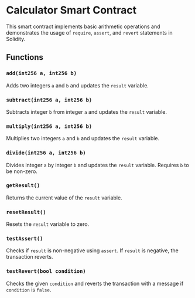# Calculator Smart Contract

This smart contract implements basic arithmetic operations and demonstrates the usage of `require`, `assert`, and `revert` statements in Solidity.

## Functions

### `add(int256 a, int256 b)`

Adds two integers `a` and `b` and updates the `result` variable.

### `subtract(int256 a, int256 b)`

Subtracts integer `b` from integer `a` and updates the `result` variable.

### `multiply(int256 a, int256 b)`

Multiplies two integers `a` and `b` and updates the `result` variable.

### `divide(int256 a, int256 b)`

Divides integer `a` by integer `b` and updates the `result` variable. Requires `b` to be non-zero.

### `getResult()`

Returns the current value of the `result` variable.

### `resetResult()`

Resets the `result` variable to zero.

### `testAssert()`

Checks if `result` is non-negative using `assert`. If `result` is negative, the transaction reverts.

### `testRevert(bool condition)`

Checks the given `condition` and reverts the transaction with a message if `condition` is `false`.


